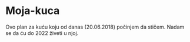 # Moja-kuca
Ovo plan za kuću koju od danas (20.06.2018) počinjem da stičem. Nadam se da ću do 2022 živeti u njoj.

